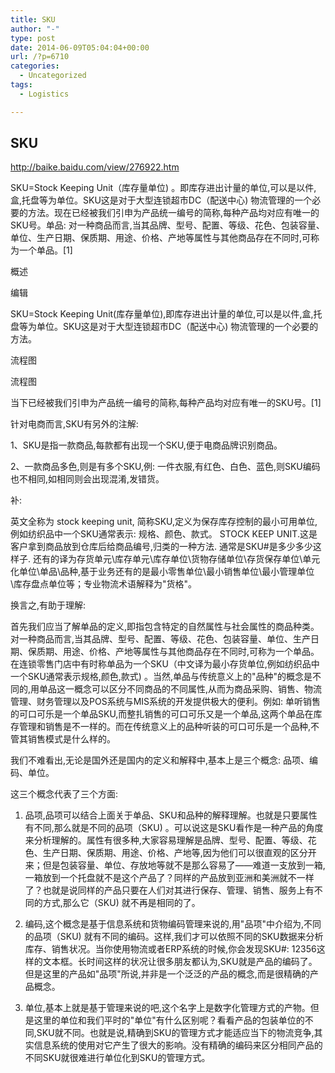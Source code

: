 ```yaml
---
title: SKU
author: "-"
type: post
date: 2014-06-09T05:04:04+00:00
url: /?p=6710
categories:
  - Uncategorized
tags:
  - Logistics

---
```

## SKU
http://baike.baidu.com/view/276922.htm

SKU=Stock Keeping Unit（库存量单位) 。即库存进出计量的单位,可以是以件,盒,托盘等为单位。SKU这是对于大型连锁超市DC（配送中心) 物流管理的一个必要的方法。现在已经被我们引申为产品统一编号的简称,每种产品均对应有唯一的SKU号。单品: 对一种商品而言,当其品牌、型号、配置、等级、花色、包装容量、单位、生产日期、保质期、用途、价格、产地等属性与其他商品存在不同时,可称为一个单品。[1]

概述
  
编辑

SKU=Stock Keeping Unit(库存量单位),即库存进出计量的单位,可以是以件,盒,托盘等为单位。SKU这是对于大型连锁超市DC（配送中心) 物流管理的一个必要的方法。
  
流程图
  
流程图
  
当下已经被我们引申为产品统一编号的简称,每种产品均对应有唯一的SKU号。[1]
  
针对电商而言,SKU有另外的注解: 
  
1、SKU是指一款商品,每款都有出现一个SKU,便于电商品牌识别商品。
  
2、一款商品多色,则是有多个SKU,例: 一件衣服,有红色、白色、蓝色,则SKU编码也不相同,如相同则会出现混淆,发错货。
  
补: 
  
英文全称为 stock keeping unit, 简称SKU,定义为保存库存控制的最小可用单位,例如纺织品中一个SKU通常表示: 规格、颜色、款式。 STOCK KEEP UNIT.这是客户拿到商品放到仓库后给商品编号,归类的一种方法. 通常是SKU#是多少多少这样子. 还有的译为存货单元\库存单元\库存单位\货物存储单位\存货保存单位\单元化单位\单品\品种,基于业务还有的是最小零售单位\最小销售单位\最小管理单位\库存盘点单位等；专业物流术语解释为"货格"。
  
换言之,有助于理解: 
  
首先我们应当了解单品的定义,即指包含特定的自然属性与社会属性的商品种类。对一种商品而言,当其品牌、型号、配置、等级、花色、包装容量、单位、生产日期、保质期、用途、价格、产地等属性与其他商品存在不同时,可称为一个单品。在连锁零售门店中有时称单品为一个SKU（中文译为最小存货单位,例如纺织品中一个SKU通常表示规格,颜色,款式) 。当然,单品与传统意义上的"品种"的概念是不同的,用单品这一概念可以区分不同商品的不同属性,从而为商品采购、销售、物流管理、财务管理以及POS系统与MIS系统的开发提供极大的便利。例如: 单听销售的可口可乐是一个单品SKU,而整扎销售的可口可乐又是一个单品,这两个单品在库存管理和销售是不一样的。而在传统意义上的品种听装的可口可乐是一个品种,不管其销售模式是什么样的。
  
我们不难看出,无论是国外还是国内的定义和解释中,基本上是三个概念: 品项、编码、单位。
  
这三个概念代表了三个方面: 
  
1. 品项,品项可以结合上面关于单品、SKU和品种的解释理解。也就是只要属性有不同,那么就是不同的品项（SKU) 。可以说这是SKU看作是一种产品的角度来分析理解的。属性有很多种,大家容易理解是品牌、型号、配置、等级、花色、生产日期、保质期、用途、价格、产地等,因为他们可以很直观的区分开来；但是包装容量、单位、存放地等就不是那么容易了——难道一支放到一箱,一箱放到一个托盘就不是这个产品了？同样的产品放到亚洲和美洲就不一样了？也就是说同样的产品只要在人们对其进行保存、管理、销售、服务上有不同的方式,那么它（SKU) 就不再是相同的了。
  
2. 编码,这个概念是基于信息系统和货物编码管理来说的,用"品项"中介绍为,不同的品项（SKU) 就有不同的编码。这样,我们才可以依照不同的SKU数据来分析库存、销售状况。当你使用物流或者ERP系统的时候,你会发现SKU#: 12356这样的文本框。长时间这样的状况让很多朋友都认为,SKU就是产品的编码了。但是这里的产品如"品项"所说,并非是一个泛泛的产品的概念,而是很精确的产品概念。
  
3. 单位,基本上就是基于管理来说的吧,这个名字上是数字化管理方式的产物。但是这里的单位和我们平时的"单位"有什么区别呢？看看产品的包装单位的不同,SKU就不同。也就是说,精确到SKU的管理方式才能适应当下的物流竞争,其实信息系统的使用对它产生了很大的影响。没有精确的编码来区分相同产品的不同SKU就很难进行单位化到SKU的管理方式。